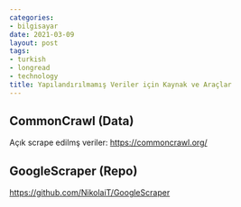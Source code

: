 ```yaml
---
categories:
- bilgisayar
date: 2021-03-09
layout: post
tags:
- turkish
- longread
- technology
title: Yapılandırılmamış Veriler için Kaynak ve Araçlar
---
```


## CommonCrawl (Data)

Açık scrape edilmş veriler: https://commoncrawl.org/

## GoogleScraper (Repo)

https://github.com/NikolaiT/GoogleScraper
